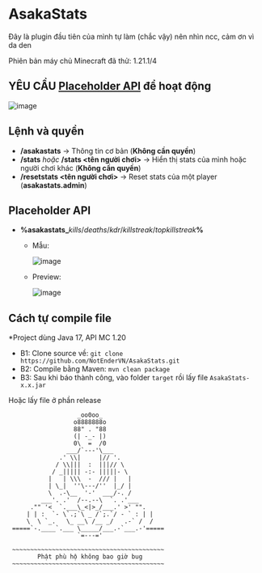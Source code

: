 # AsakaStats
Đây là plugin đầu tiên của mình tự làm (chắc vậy) nên nhìn ncc, cảm ơn vì da den

Phiên bản máy chủ Minecraft đã thử: 1.21.1/4

## **YÊU CẦU [Placeholder API](https://www.spigotmc.org/resources/placeholderapi.6245/) để hoạt động**

![image](https://github.com/user-attachments/assets/4b99af92-23f5-44c7-ada7-0f9cf5bdf659)

## Lệnh và quyền
- **/asakastats** -> Thông tin cơ bản (**Không cần quyền**)
- **/stats** *hoặc* **/stats <tên người chơi>** -> Hiển thị stats của mình hoặc người chơi khác (**Không cần quyền**)
- **/resetstats <tên người chơi>** -> Reset stats của một player (**asakastats.admin**)

## Placeholder API
- **%asakastats_**_kills_/_deaths_/_kdr_/_killstreak_/_topkillstreak_**%**
  + Mẫu:

    ![image](https://github.com/user-attachments/assets/54c975ea-6f1f-4e86-bf53-b7313dd9045c)
  + Preview:

    ![image](https://github.com/user-attachments/assets/6ab401be-c985-46bc-bf00-103692957724)



## Cách tự compile file
*Project dùng Java 17, API MC 1.20
- B1: Clone source về: `git clone https://github.com/NotEnderVN/AsakaStats.git`
- B2: Compile bằng Maven: `mvn clean package`
- B3: Sau khi báo thành công, vào folder `target` rồi lấy file `AsakaStats-x.x.jar`

Hoặc lấy file ở phần release



                       _oo0oo_
                      o8888888o
                      88" . "88
                      (| -_- |)
                      0\  =  /0
                    ___/`---'\___
                  .' \\|     |// '.
                 / \\|||  :  |||// \
                / _||||| -:- |||||- \
               |   | \\\  -  /// |   |
               | \_|  ''\---/''  |_/ |
               \  .-\__  '-'  ___/-. /
             ___'. .'  /--.--\  `. .'___
          ."" '<  `.___\_<|>_/___.' >' "".
         | | :  `- \`.;`\ _ /`;.`/ - ` : | |
         \  \ `_.   \_ __\ /__ _/   .-` /  /
     =====`-.____`.___ \_____/___.-`___.-'=====
                       `=---='

     ~~~~~~~~~~~~~~~~~~~~~~~~~~~~~~~~~~~~~~~~~~
            Phật phù hộ không bao giờ bug
     ~~~~~~~~~~~~~~~~~~~~~~~~~~~~~~~~~~~~~~~~~~
